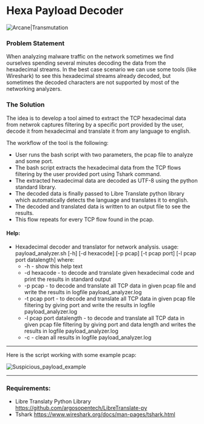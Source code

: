 
# Hexa Payload Decoder 

![Arcane|Transmutation](https://i.imgur.com/hbsbZnt.png)

### Problem Statement
When analyzing malware traffic on the network sometimes we find ourselves spending several minutes decoding the data from the hexadecimal streams. In the best case scenario we can use some tools (like Wireshark) to see this hexadecimal streams already decoded, but sometimes the decoded characters are not supported by most of the networking analyzers.

### The Solution
The idea is to develop a tool aimed to extract the TCP hexadecimal data from netwrok captures filtering by a specific port provided by the user, decode it from hexadecimal and translate it from any language to english.

The workflow of the tool is the following:
  - User runs the bash script with two parameters, the pcap file to analyze and some port.
  - The bash script extracts the hexadecimal data from the TCP flows filtering by the user provided port using Tshark command.
  - The extracted hexadecimal data are decoded as UTF-8 using the python standard library.
  - The decoded data is finally passed to Libre Translate python library which automatically detects the language and translates it to english.
  - The decoded and translated data is written to an output file to see the results.
  - This flow repeats for every TCP flow found in the pcap.
  
#### Help:
- Hexadecimal decoder and translator for network analysis. 
usage: payload_analyzer.sh [-h] [-d hexacode] [-p pcap] [-t pcap port] [-l pcap port datalength] 
where:
	 - -h - show this help text 
	 - -d hexacode - to decode and translate given hexadecimal code and print the results in standard output 
	 - -p pcap - to decode and translate all TCP data in given pcap file and write the results in logfile payload_analyzer.log 
	 - -t pcap port - to decode and translate all TCP data in given pcap file filtering by giving port and write the results in logfile payload_analyzer.log 
	 - -l pcap port datalength - to decode and translate all TCP data in given pcap file filtering by giving port and data length and writes the results in logfile payload_analyzer.log 
	 - -c - clean all results in logfile payload_analyzer.log


---

Here is the script working with some example pcap:

![Suspicious_payload_example](https://i.imgur.com/fZ8zeSg.png)

---

### Requirements:

- Libre Translaty Python Library https://github.com/argosopentech/LibreTranslate-py
- Tshark https://www.wireshark.org/docs/man-pages/tshark.html


